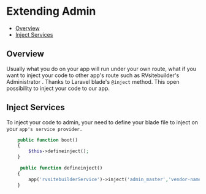 # Extending Admin
- [Overview](#overview)
- [Inject Services](#inject-services)


## Overview

Usually what you do on your app will run under your own route, what if you want to inject your code to other app's route such as RVsitebuilder's Administrator . Thanks to Laravel blade's `@inject` method. This open possibility to inject your code to our app.

## Inject Services

To inject your code to admin, your need to define your blade file to inject on your `app's service provider.`
```php
    public function boot()
    {
        $this->defineinject();
    }

```

```php
     public function defineinject()
    {
        app('rvsitebuilderService')->inject('admin_master','vendor-name/package-name::your blade file');
    }
```


